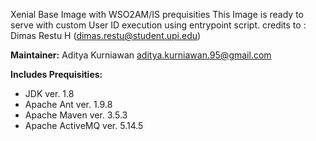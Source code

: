 Xenial Base Image with WSO2AM/IS prequisities
This Image is ready to serve with custom User ID execution using entrypoint script.
credits to : Dimas Restu H (<dimas.restu@student.upi.edu>)

**Maintainer:**
Aditya Kurniawan <aditya.kurniawan.95@gmail.com>

**Includes Prequisities:**
- JDK ver. 1.8
- Apache Ant ver. 1.9.8
- Apache Maven ver. 3.5.3
- Apache ActiveMQ ver. 5.14.5
